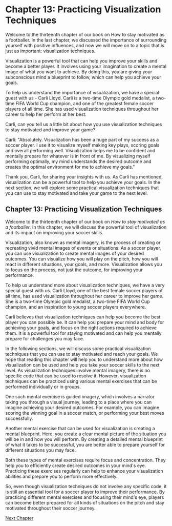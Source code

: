 # Chapter 13: Practicing Visualization Techniques

Welcome to the thirteenth chapter of our book on How to stay motivated as a footballer. In the last chapter, we discussed the importance of surrounding yourself with positive influences, and now we will move on to a topic that is just as important: visualization techniques.

Visualization is a powerful tool that can help you improve your skills and become a better player. It involves using your imagination to create a mental image of what you want to achieve. By doing this, you are giving your subconscious mind a blueprint to follow, which can help you achieve your goals.

To help us understand the importance of visualization, we have a special guest with us - Carli Lloyd. Carli is a two-time Olympic gold medalist, a two-time FIFA World Cup champion, and one of the greatest female soccer players of all time. She has used visualization techniques throughout her career to help her perform at her best.

Carli, can you tell us a little bit about how you use visualization techniques to stay motivated and improve your game?

Carli: "Absolutely. Visualization has been a huge part of my success as a soccer player. I use it to visualize myself making key plays, scoring goals and overall performing well. Visualization helps me to be confident and mentally prepare for whatever is in front of me. By visualizing myself performing optimally, my mind understands the desired outcome and creates the optimal environment for me to achieve my goals."

Thank you, Carli, for sharing your insights with us. As Carli has mentioned, visualization can be a powerful tool to help you achieve your goals. In the next section, we will explore some practical visualization techniques that you can use to stay motivated and take your game to the next level.
## Chapter 13: Practicing Visualization Techniques

Welcome to the thirteenth chapter of our book on *How to stay motivated as a footballer*. In this chapter, we will discuss the powerful tool of visualization and its impact on improving your soccer skills. 

Visualization, also known as mental imagery, is the process of creating or recreating vivid mental images of events or situations. As a soccer player, you can use visualization to create mental images of your desired outcomes. You can visualize how you will play on the pitch, how you will react in different situations, your goals, and more. Visualization allows you to focus on the process, not just the outcome, for improving your performance.

To help us understand more about visualization techniques, we have a very special guest with us. Carli Lloyd, one of the best female soccer players of all time, has used visualization throughout her career to improve her game. She is a two-time Olympic gold medalist, a two-time FIFA World Cup champion, and an inspiration to young soccer players everywhere.

Carli believes that visualization techniques can help you become the best player you can possibly be. It can help you prepare your mind and body for achieving your goals, and focus on the right actions required to achieve them. It is a powerful tool for staying motivated and can help you mentally prepare for challenges you may face. 

In the following sections, we will discuss some practical visualization techniques that you can use to stay motivated and reach your goals. We hope that reading this chapter will help you to understand more about how visualization can be used and help you take your soccer skills to the next level.
As visualization techniques involve mental imagery, there is no specific code that can be used to resolve it. However, visualization techniques can be practiced using various mental exercises that can be performed individually or in groups. 

One such mental exercise is guided imagery, which involves a narrator taking you through a visual journey, leading to a place where you can imagine achieving your desired outcomes. For example, you can imagine scoring the winning goal in a soccer match, or performing your best moves successfully.

Another mental exercise that can be used for visualization is creating a mental blueprint. Here, you create a clear mental picture of the situation you will be in and how you will perform. By creating a detailed mental blueprint of what it takes to be successful, you are better able to prepare yourself for different situations you may face.

Both these types of mental exercises require focus and concentration. They help you to efficiently create desired outcomes in your mind's eye. Practicing these exercises regularly can help to enhance your visualization abilities and prepare you to perform more effectively.

So, even though visualization techniques do not involve any specific code, it is still an essential tool for a soccer player to improve their performance. By practicing different mental exercises and focusing their mind's eye, players can become better prepared for all kinds of situations on the pitch and stay motivated throughout their soccer journey.


[Next Chapter](14_Chapter14.md)